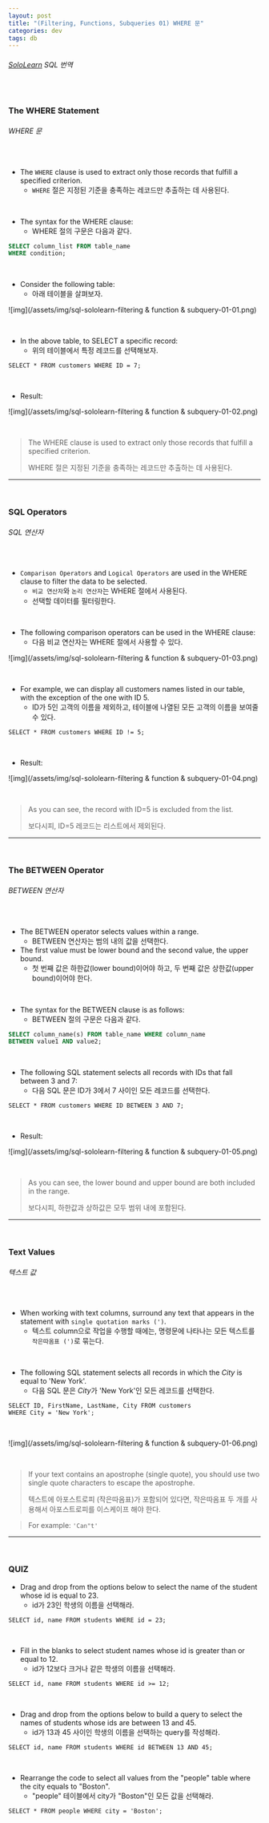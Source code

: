 ```yaml
---
layout: post
title: "(Filtering, Functions, Subqueries 01) WHERE 문"
categories: dev
tags: db
---
```


###### [SoloLearn](https://www.sololearn.com/) SQL 번역

<br>

### The WHERE Statement

###### WHERE 문

<br>

- The `WHERE` clause is used to extract only those records that fulfill a specified criterion.
  - `WHERE` 절은 지정된 기준을 충족하는 레코드만 추출하는 데 사용된다.

<br>

- The syntax for the WHERE clause:
  - WHERE 절의 구문은 다음과 같다.

```sql
SELECT column_list FROM table_name
WHERE condition;
```

<br>

- Consider the following table:
  - 아래 테이블을 살펴보자.

![img](/assets/img/sql-sololearn-filtering & function & subquery-01-01.png)

<br>

- In the above table, to SELECT a specific record:
  - 위의 테이블에서 특정 레코드를 선택해보자.

```mysql
SELECT * FROM customers WHERE ID = 7;
```

<br>

- Result:

![img](/assets/img/sql-sololearn-filtering & function & subquery-01-02.png)

<br>

> The WHERE clause is used to extract only those records that fulfill a specified criterion.
>
> WHERE 절은 지정된 기준을 충족하는 레코드만 추출하는 데 사용된다.

------

<br>

### SQL Operators

###### SQL 연산자

<br>

- `Comparison Operators` and `Logical Operators` are used in the WHERE clause to filter the data to be selected.
  - `비교 연산자`와 `논리 연산자`는 WHERE 절에서 사용된다.
  - 선택할 데이터를 필터링한다.

<br>

- The following comparison operators can be used in the WHERE clause:
  - 다음 비교 연산자는 WHERE 절에서 사용할 수 있다.

![img](/assets/img/sql-sololearn-filtering & function & subquery-01-03.png)

<br>

- For example, we can display all customers names listed in our table, with the exception of the one with ID 5.
  - ID가 5인 고객의 이름을 제외하고, 테이블에 나열된 모든 고객의 이름을 보여줄 수 있다.

```mysql
SELECT * FROM customers WHERE ID != 5;
```

<br>

- Result:

![img](/assets/img/sql-sololearn-filtering & function & subquery-01-04.png)

<br>

> As you can see, the record with ID=5 is excluded from the list.
>
> 보다시피, ID=5 레코드는 리스트에서 제외된다.

------

<br>

### The BETWEEN Operator

###### BETWEEN 연산자

<br>

- The BETWEEN operator selects values within a range.
  - BETWEEN 연산자는 범의 내의 값을 선택한다.
- The first value must be lower bound and the second value, the upper bound.
  - 첫 번째 값은 하한값(lower bound)이어야 하고, 두 번째 값은 상한값(upper bound)이어야 한다.

<br>

- The syntax for the BETWEEN clause is as follows:
  - BETWEEN 절의 구문은 다음과 같다.

```sql
SELECT column_name(s) FROM table_name WHERE column_name
BETWEEN value1 AND value2;
```

<br>

- The following SQL statement selects all records with IDs that fall between 3 and 7:
  - 다음 SQL 문은 ID가 3에서 7 사이인 모든 레코드를 선택한다.

```mysql
SELECT * FROM customers WHERE ID BETWEEN 3 AND 7;
```

<br>

- Result:

![img](/assets/img/sql-sololearn-filtering & function & subquery-01-05.png)

<br>

> As you can see, the lower bound and upper bound are both included in the range.
>
> 보다시피, 하한값과 상하값은 모두 범위 내에 포함된다.

------

<br>

### Text Values

###### 텍스트 값

<br>

- When working with text columns, surround any text that appears in the statement with `single quotation marks (')`.
  - 텍스트 column으로 작업을 수행할 때에는, 명령문에 나타나는 모든 텍스트를 `작은따옴표 (')`로 묶는다.

<br>

- The following SQL statement selects all records in which the *City* is equal to 'New York'.
  - 다음 SQL 문은 *City*가 'New York'인 모든 레코드를 선택한다.

```mysql
SELECT ID, FirstName, LastName, City FROM customers
WHERE City = 'New York';
```

<br>

![img](/assets/img/sql-sololearn-filtering & function & subquery-01-06.png)

<br>

> If your text contains an apostrophe (single quote), you should use two single quote characters to escape the apostrophe.
>
> 텍스트에 아포스트로피 (작은따옴표)가 포함되어 있다면, 작은따옴표 두 개를 사용해서 아포스트로피를 이스케이프 해야 한다.

> For example: `'Can"t'`

------

<br>

### QUIZ

- Drag and drop from the options below to select the name of the student whose id is equal to 23.
  - id가 23인 학생의 이름을 선택해라.

```mysql
SELECT id, name FROM students WHERE id = 23;
```

<br>

- Fill in the blanks to select student names whose id is greater than or equal to 12.
  - id가 12보다 크거나 같은 학생의 이름을 선택해라.

```mysql
SELECT id, name FROM students WHERE id >= 12;
```

<br>

- Drag and drop from the options below to build a query to select the names of students whose ids are between 13 and 45.
  - id가 13과 45 사이인 학생의 이름을 선택하는 query를 작성해라.

```mysql
SELECT id, name FROM students WHERE id BETWEEN 13 AND 45;
```

<br>

- Rearrange the code to select all values from the "people" table where the city equals to "Boston".
  - "people" 테이블에서 city가 "Boston"인 모든 값을 선택해라.

```mysql
SELECT * FROM people WHERE city = 'Boston';
```

<br>